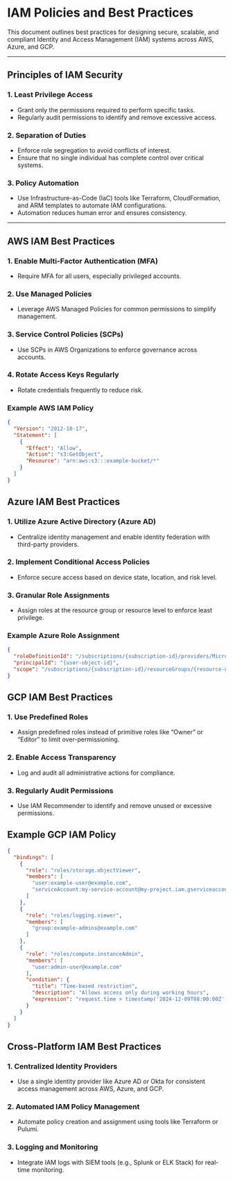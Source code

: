 
# IAM Policies and Best Practices

This document outlines best practices for designing secure, scalable, and compliant Identity and Access Management (IAM) systems across AWS, Azure, and GCP.

---

## Principles of IAM Security

### 1. **Least Privilege Access**
- Grant only the permissions required to perform specific tasks.
- Regularly audit permissions to identify and remove excessive access.

### 2. **Separation of Duties**
- Enforce role segregation to avoid conflicts of interest.
- Ensure that no single individual has complete control over critical systems.

### 3. **Policy Automation**
- Use Infrastructure-as-Code (IaC) tools like Terraform, CloudFormation, and ARM templates to automate IAM configurations.
- Automation reduces human error and ensures consistency.

---

## AWS IAM Best Practices

### 1. **Enable Multi-Factor Authentication (MFA)**
- Require MFA for all users, especially privileged accounts.

### 2. **Use Managed Policies**
- Leverage AWS Managed Policies for common permissions to simplify management.

### 3. **Service Control Policies (SCPs)**
- Use SCPs in AWS Organizations to enforce governance across accounts.

### 4. **Rotate Access Keys Regularly**
- Rotate credentials frequently to reduce risk.

### Example AWS IAM Policy
```json
{
  "Version": "2012-10-17",
  "Statement": [
    {
      "Effect": "Allow",
      "Action": "s3:GetObject",
      "Resource": "arn:aws:s3:::example-bucket/*"
    }
  ]
}
```
## Azure IAM Best Practices

### 1. **Utilize Azure Active Directory (Azure AD)**
- Centralize identity management and enable identity federation with third-party providers.

### 2. **Implement Conditional Access Policies**
- Enforce secure access based on device state, location, and risk level.

### 3. **Granular Role Assignments**
- Assign roles at the resource group or resource level to enforce least privilege.

### Example Azure Role Assignment
```json
{
  "roleDefinitionId": "/subscriptions/{subscription-id}/providers/Microsoft.Authorization/roleDefinitions/{role-id}",
  "principalId": "{user-object-id}",
  "scope": "/subscriptions/{subscription-id}/resourceGroups/{resource-group-name}"
}
```
## GCP IAM Best Practices

### 1. **Use Predefined Roles**
- Assign predefined roles instead of primitive roles like “Owner” or “Editor” to limit over-permissioning.

### 2. **Enable Access Transparency**
- Log and audit all administrative actions for compliance.

### 3. **Regularly Audit Permissions**
- Use IAM Recommender to identify and remove unused or excessive permissions.

## Example GCP IAM Policy
```json
{
  "bindings": [
    {
      "role": "roles/storage.objectViewer",
      "members": [
        "user:example-user@example.com",
        "serviceAccount:my-service-account@my-project.iam.gserviceaccount.com"
      ]
    },
    {
      "role": "roles/logging.viewer",
      "members": [
        "group:example-admins@example.com"
      ]
    },
    {
      "role": "roles/compute.instanceAdmin",
      "members": [
        "user:admin-user@example.com"
      ],
      "condition": {
        "title": "Time-based restriction",
        "description": "Allows access only during working hours",
        "expression": "request.time > timestamp('2024-12-09T08:00:00Z') && request.time < timestamp('2024-12-09T18:00:00Z')"
      }
    }
  ]
}
```

## Cross-Platform IAM Best Practices

### 1. **Centralized Identity Providers**
- Use a single identity provider like Azure AD or Okta for consistent access management across AWS, Azure, and GCP.

### 2. **Automated IAM Policy Management**
- Automate policy creation and assignment using tools like Terraform or Pulumi.

### 3. **Logging and Monitoring**
- Integrate IAM logs with SIEM tools (e.g., Splunk or ELK Stack) for real-time monitoring.

